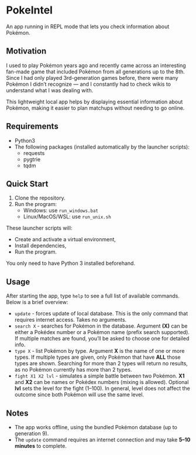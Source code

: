 # PokeIntel
An app running in REPL mode that lets you check information about Pokémon.

## Motivation
I used to play Pokémon years ago and recently came across an interesting fan-made game that included Pokémon from all generations up to the 8th.
Since I had only played 3rd-generation games before, there were many Pokémon I didn’t recognize — and I constantly had to check wikis to understand what I was dealing with.

This lightweight local app helps by displaying essential information about Pokémon, making it easier to plan matchups without needing to go online.

## Requirements
- Python3
- The following packages (installed automatically by the launcher scripts):
    - requests
    - pygtrie
    - tqdm

## Quick Start
1. Clone the repository.
2. Run the program:
    - Windows: use `run_windows.bat`
    - Linux/MacOS/WSL: use `run_unix.sh`
  
These launcher scripts will:
- Create and activate a virtual environment,
- Install dependencies,
- Run the program.

You only need to have Python 3 installed beforehand.

## Usage
After starting the app, type `help` to see a full list of available commands.
Below is a brief overview:
-  `update` - forces update of local database. This is the only command that requires internet access. Takes no arguments.
-  `search X` - searches for Pokémon in the database. Argument **(X)** can be either a Pokédex number or a Pokémon name (prefix search supported). If multiple matches are found, you’ll be asked to choose one for detailed info.
-  `type X` - list Pokémon by type. Argument **X** is the name of one or more types. If multiple types are given, only Pokémon that have **ALL** those types are shown. Searching for more than 2 types will return no results, as no Pokémon currently has more than 2 types.
-  `fight X1 X2 lvl` - simulates a simple battle between two Pokémon. **X1** and **X2** can be names or Pokédex numbers (mixing is allowed). Optional **lvl** sets the level for the fight (1–100). In general, level does not affect the outcome since both Pokémon will use the same level.

## Notes
- The app works offline, using the bundled Pokémon database (up to generation 9).
- The `update` command requires an internet connection and may take **5–10 minutes** to complete.
